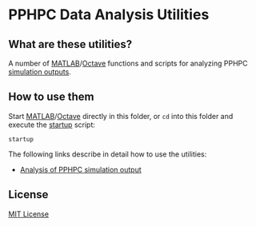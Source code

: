 PPHPC Data Analysis Utilities
=============================

## What are these utilities?

A number of [MATLAB]/[Octave] functions and scripts for analyzing PPHPC 
[simulation outputs](simout).

## How to use them

Start [MATLAB]/[Octave] directly in this folder, or `cd` into this folder and
execute the [startup](startup.m) script:

```
startup
```

The following links describe in detail how to use the utilities:

* [Analysis of PPHPC simulation output](simout)

## License

[MIT License](LICENSE)

[Matlab]: http://www.mathworks.com/products/matlab/
[Octave]: https://gnu.org/software/octave/
[GNU time]: https://www.gnu.org/software/time/
